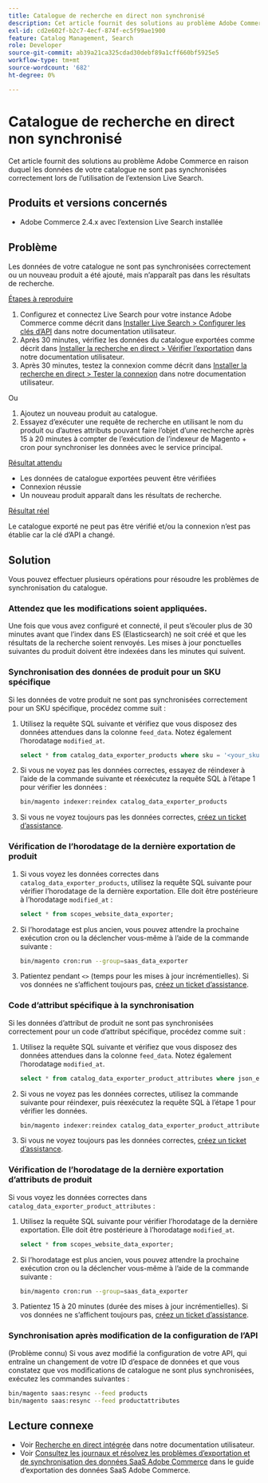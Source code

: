 ```yaml
---
title: Catalogue de recherche en direct non synchronisé
description: Cet article fournit des solutions au problème Adobe Commerce en raison duquel les données de votre catalogue ne sont pas synchronisées correctement lors de l’utilisation de l’extension Live Search.
exl-id: cd2e602f-b2c7-4ecf-874f-ec5f99ae1900
feature: Catalog Management, Search
role: Developer
source-git-commit: ab39a21ca325cdad30debf89a1cff660bf5925e5
workflow-type: tm+mt
source-wordcount: '682'
ht-degree: 0%

---
```


# Catalogue de recherche en direct non synchronisé

Cet article fournit des solutions au problème Adobe Commerce en raison duquel les données de votre catalogue ne sont pas synchronisées correctement lors de l’utilisation de l’extension Live Search.

## Produits et versions concernés

* Adobe Commerce 2.4.x avec l’extension Live Search installée

## Problème

Les données de votre catalogue ne sont pas synchronisées correctement ou un nouveau produit a été ajouté, mais n’apparaît pas dans les résultats de recherche.

<u>Étapes à reproduire</u>

1. Configurez et connectez Live Search pour votre instance Adobe Commerce comme décrit dans [Installer Live Search > Configurer les clés d’API](https://experienceleague.adobe.com/docs/commerce-merchant-services/live-search/onboard/install.html#configure-api-keys) dans notre documentation utilisateur.
1. Après 30 minutes, vérifiez les données du catalogue exportées comme décrit dans [Installer la recherche en direct > Vérifier l’exportation](https://experienceleague.adobe.com/docs/commerce-merchant-services/live-search/onboard/install.html#verify-export) dans notre documentation utilisateur.
1. Après 30 minutes, testez la connexion comme décrit dans [Installer la recherche en direct > Tester la connexion](https://experienceleague.adobe.com/docs/commerce-merchant-services/live-search/onboard/install.html#test-connection) dans notre documentation utilisateur.

Ou

1. Ajoutez un nouveau produit au catalogue.
1. Essayez d’exécuter une requête de recherche en utilisant le nom du produit ou d’autres attributs pouvant faire l’objet d’une recherche après 15 à 20 minutes à compter de l’exécution de l’indexeur de Magento + cron pour synchroniser les données avec le service principal.

<u>Résultat attendu</u>

* Les données de catalogue exportées peuvent être vérifiées
* Connexion réussie
* Un nouveau produit apparaît dans les résultats de recherche.

<u>Résultat réel</u>

Le catalogue exporté ne peut pas être vérifié et/ou la connexion n’est pas établie car la clé d’API a changé.

## Solution

Vous pouvez effectuer plusieurs opérations pour résoudre les problèmes de synchronisation du catalogue.

### Attendez que les modifications soient appliquées.

Une fois que vous avez configuré et connecté, il peut s’écouler plus de 30 minutes avant que l’index dans ES (Elasticsearch) ne soit créé et que les résultats de la recherche soient renvoyés. Les mises à jour ponctuelles suivantes du produit doivent être indexées dans les minutes qui suivent.

### Synchronisation des données de produit pour un SKU spécifique

Si les données de votre produit ne sont pas synchronisées correctement pour un SKU spécifique, procédez comme suit :

1. Utilisez la requête SQL suivante et vérifiez que vous disposez des données attendues dans la colonne `feed_data`. Notez également l’horodatage `modified_at`.

   ```sql
   select * from catalog_data_exporter_products where sku = '<your_sku>' and store_view_code = '<your_ store_view_code>';
   ```

1. Si vous ne voyez pas les données correctes, essayez de réindexer à l’aide de la commande suivante et réexécutez la requête SQL à l’étape 1 pour vérifier les données :

   ```bash
   bin/magento indexer:reindex catalog_data_exporter_products
   ```

1. Si vous ne voyez toujours pas les données correctes, [créez un ticket d’assistance](/help/help-center-guide/help-center/magento-help-center-user-guide.md#submit-ticket).

### Vérification de l’horodatage de la dernière exportation de produit

1. Si vous voyez les données correctes dans `catalog_data_exporter_products`, utilisez la requête SQL suivante pour vérifier l’horodatage de la dernière exportation. Elle doit être postérieure à l’horodatage `modified_at` :

   ```sql
   select * from scopes_website_data_exporter;
   ```

1. Si l’horodatage est plus ancien, vous pouvez attendre la prochaine exécution cron ou la déclencher vous-même à l’aide de la commande suivante :

   ```bash
   bin/magento cron:run --group=saas_data_exporter
   ```

1. Patientez pendant `<>` (temps pour les mises à jour incrémentielles). Si vos données ne s’affichent toujours pas, [créez un ticket d’assistance](/help/help-center-guide/help-center/magento-help-center-user-guide.md#submit-ticket).

### Code d’attribut spécifique à la synchronisation

Si les données d’attribut de produit ne sont pas synchronisées correctement pour un code d’attribut spécifique, procédez comme suit :

1. Utilisez la requête SQL suivante et vérifiez que vous disposez des données attendues dans la colonne `feed_data`. Notez également l’horodatage `modified_at`.

   ```sql
   select * from catalog_data_exporter_product_attributes where json_extract(feed_data, '$.attributeCode') = '<your_attribute_code>' and store_view_code = '<your_ store_view_code>';
   ```

1. Si vous ne voyez pas les données correctes, utilisez la commande suivante pour réindexer, puis réexécutez la requête SQL à l’étape 1 pour vérifier les données.

   ```bash
   bin/magento indexer:reindex catalog_data_exporter_product_attributes
   ```

1. Si vous ne voyez toujours pas les données correctes, [créez un ticket d’assistance](/help/help-center-guide/help-center/magento-help-center-user-guide.md#submit-ticket).

### Vérification de l’horodatage de la dernière exportation d’attributs de produit

Si vous voyez les données correctes dans `catalog_data_exporter_product_attributes` :

1. Utilisez la requête SQL suivante pour vérifier l’horodatage de la dernière exportation. Elle doit être postérieure à l’horodatage `modified_at`.

   ```sql
   select * from scopes_website_data_exporter;
   ```

1. Si l’horodatage est plus ancien, vous pouvez attendre la prochaine exécution cron ou la déclencher vous-même à l’aide de la commande suivante :

   ```bash
   bin/magento cron:run --group=saas_data_exporter
   ```

1. Patientez 15 à 20 minutes (durée des mises à jour incrémentielles). Si vos données ne s’affichent toujours pas, [créez un ticket d’assistance](/help/help-center-guide/help-center/magento-help-center-user-guide.md#submit-ticket).

### Synchronisation après modification de la configuration de l’API

(Problème connu) Si vous avez modifié la configuration de votre API, qui entraîne un changement de votre ID d’espace de données et que vous constatez que vos modifications de catalogue ne sont plus synchronisées, exécutez les commandes suivantes :

```bash
bin/magento saas:resync --feed products
bin/magento saas:resync --feed productattributes
```

## Lecture connexe

* Voir [Recherche en direct intégrée](https://experienceleague.adobe.com/docs/commerce-merchant-services/live-search/onboard/onboarding-overview.html) dans notre documentation utilisateur.
* Voir [Consultez les journaux et résolvez les problèmes d’exportation et de synchronisation des données SaaS Adobe Commerce](https://experienceleague.adobe.com/en/docs/commerce-merchant-services/saas-data-export/troubleshooting-logging) dans le guide d’exportation des données SaaS Adobe Commerce.
